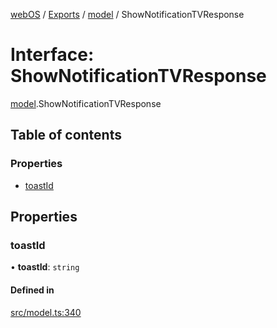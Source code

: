[webOS](../README.md) / [Exports](../modules.md) / [model](../modules/model.md) / ShowNotificationTVResponse

# Interface: ShowNotificationTVResponse

[model](../modules/model.md).ShowNotificationTVResponse

## Table of contents

### Properties

- [toastId](model.ShowNotificationTVResponse.md#toastid)

## Properties

### toastId

• **toastId**: `string`

#### Defined in

[src/model.ts:340](https://github.com/Dabolus/webos-tv/blob/db77d18/src/model.ts#L340)
